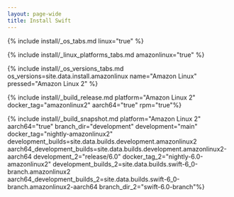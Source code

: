 ```yaml
---
layout: page-wide
title: Install Swift
---
```


{% include install/_os_tabs.md linux="true" %}

{% include install/_linux_platforms_tabs.md amazonlinux="true" %}

{% include install/_os_versions_tabs.md os_versions=site.data.install.amazonlinux  name="Amazon Linux" pressed="Amazon Linux 2" %}

{% include install/_build_release.md platform="Amazon Linux 2" docker_tag="amazonlinux2" aarch64="true" rpm="true"%}

{% include install/_build_snapshot.md platform="Amazon Linux 2"
aarch64="true"
branch_dir="development"
development="main"
docker_tag="nightly-amazonlinux2"
development_builds=site.data.builds.development.amazonlinux2
aarch64_development_builds=site.data.builds.development.amazonlinux2-aarch64
development_2="release/6.0"
docker_tag_2="nightly-6.0-amazonlinux2"
development_builds_2=site.data.builds.swift-6_0-branch.amazonlinux2 aarch64_development_builds_2=site.data.builds.swift-6_0-branch.amazonlinux2-aarch64
branch_dir_2="swift-6.0-branch"%}
